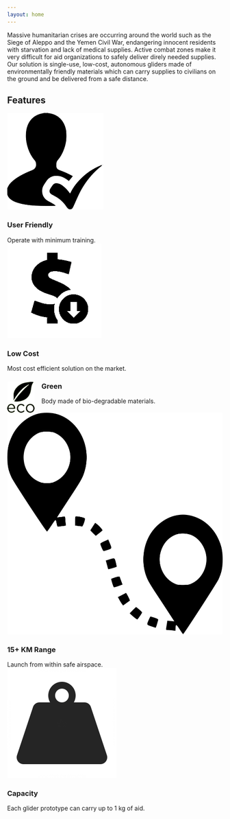 ```yaml
---
layout: home
---
```


Massive humanitarian crises are occurring around the world such as the Siege of Aleppo and the Yemen Civil War, endangering innocent residents with starvation and lack of medical supplies. Active combat zones make it very difficult for aid organizations to safely deliver direly needed supplies. Our solution is single-use, low-cost, autonomous gliders made of environmentally friendly materials which can carry supplies to civilians on the ground and be delivered from a safe distance.

## Features

<div class="features">
  <img src="/assets/front_icon/user-friendly-edit.png" />
  <h3>User Friendly</h3>
  Operate with minimum training.
</div>

<div class="features">
  <img src="/assets/front_icon/cost_effective_edit.png" />
  <h3>Low Cost</h3>
  Most cost efficient solution on the market.
</div>

<div class="features">
  <img src="/assets/front_icon/eco_edit.png" style="float:left; width:4rem; margin-right:1rem;" />
  <h3>Green</h3>
  Body made of bio-degradable materials.
</div>

<div class="features">
  <img src="/assets/front_icon/Distance_Icon.png" />
  <h3>15+ KM Range</h3>
  Launch from within safe airspace.
</div>

<div class="features">
  <img src="/assets/front_icon/mass_icon_2.png" />
  <h3>Capacity</h3>
  Each glider prototype can carry up to 1 kg of aid.
</div>
